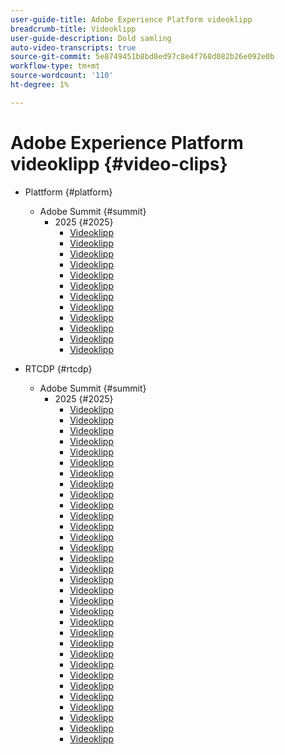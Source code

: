 ```yaml
---
user-guide-title: Adobe Experience Platform videoklipp
breadcrumb-title: Videoklipp
user-guide-description: Dold samling
auto-video-transcripts: true
source-git-commit: 5e8749451b8bd8ed97c8e4f768d082b26e092e0b
workflow-type: tm+mt
source-wordcount: '110'
ht-degree: 1%

---
```



# Adobe Experience Platform videoklipp {#video-clips}

+ Plattform {#platform}
   + Adobe Summit {#summit}
      + 2025 {#2025}
         + [Videoklipp](platform/summit/2025/aaa-northeast-s-use-of-ai-assistant.md)
         + [Videoklipp](platform/summit/2025/finding-data-attributes-with-ai-assistant.md)
         + [Videoklipp](platform/summit/2025/introduction-to-ai-assistant-in-adobe-experience-platform.md)
         + [Videoklipp](platform/summit/2025/optimizing-audiences-with-ai-assistant.md)
         + [Videoklipp](platform/summit/2025/adobe-experience-platform-building-connected-customer-journeys.md)
         + [Videoklipp](platform/summit/2025/adobe-s-internal-use-of-aep-driving-experience-led-growth.md)
         + [Videoklipp](platform/summit/2025/architecting-adobe-experience-platform-for-scalability.md)
         + [Videoklipp](platform/summit/2025/key-takeaways-for-deploying-aep-at-scale.md)
         + [Videoklipp](platform/summit/2025/managing-data-governance-and-access-in-aep.md)
         + [Videoklipp](platform/summit/2025/optimizing-aep-with-sandbox-tooling.md)
         + [Videoklipp](platform/summit/2025/run-and-operate-strategies-for-aep-at-scale.md)
         + [Videoklipp](platform/summit/2025/single-vs-multi-sandbox-approach-in-aep.md)

+ RTCDP {#rtcdp}
   + Adobe Summit {#summit}
      + 2025 {#2025}
         + [Videoklipp](rtcdp/summit/2025/accelerating-your-audience-strategy-with-real-time-cdp.md)
         + [Videoklipp](rtcdp/summit/2025/adobe-s-approach-to-audience-strategy-and-activation.md)
         + [Videoklipp](rtcdp/summit/2025/adobe-s-approach-to-member-onboarding-and-retention.md)
         + [Videoklipp](rtcdp/summit/2025/adobe-s-internal-use-of-aep-driving-retention-with-data-driven-journeys.md)
         + [Videoklipp](rtcdp/summit/2025/adobe-s-internal-use-of-unified-profiles-for-creative-cloud.md)
         + [Videoklipp](rtcdp/summit/2025/ai-assistant-boosting-productivity-in-audience-management.md)
         + [Videoklipp](rtcdp/summit/2025/ai-assistant-for-audiences-optimizing-audience-strategies.md)
         + [Videoklipp](rtcdp/summit/2025/audience-agent-proactive-audience-health-monitoring.md)
         + [Videoklipp](rtcdp/summit/2025/audience-portal-centralizing-and-managing-audiences.md)
         + [Videoklipp](rtcdp/summit/2025/audience-portal-centralizing-data-for-better-marketing-decisions.md)
         + [Videoklipp](rtcdp/summit/2025/best-practices-for-data-modeling-in-adobe-experience-platform.md)
         + [Videoklipp](rtcdp/summit/2025/best-practices-for-schema-design-in-adobe-experience-platform.md)
         + [Videoklipp](rtcdp/summit/2025/creating-targeted-audiences-with-ai-assistant.md)
         + [Videoklipp](rtcdp/summit/2025/customer-centric-approach-vs-campaign-centric-approach.md)
         + [Videoklipp](rtcdp/summit/2025/defining-customer-experience-use-cases.md)
         + [Videoklipp](rtcdp/summit/2025/discover-activate-and-measure-with-real-time-cdp-collaboration.md)
         + [Videoklipp](rtcdp/summit/2025/end-to-end-use-case-activation-process.md)
         + [Videoklipp](rtcdp/summit/2025/evolving-customer-experience-maturity.md)
         + [Videoklipp](rtcdp/summit/2025/expanding-high-value-audiences-with-look-alike-models.md)
         + [Videoklipp](rtcdp/summit/2025/federated-audience-composition-expanding-audience-reach.md)
         + [Videoklipp](rtcdp/summit/2025/federated-audience-composition-expanding-your-reach.md)
         + [Videoklipp](rtcdp/summit/2025/federated-audience-composition-unifying-data-for-real-time-marketing.md)
         + [Videoklipp](rtcdp/summit/2025/how-ai-assistant-transforms-data-insights-in-real-time-cdp.md)
         + [Videoklipp](rtcdp/summit/2025/how-ai-enhances-real-time-cdp-with-predictive-insights.md)
         + [Videoklipp](rtcdp/summit/2025/how-real-time-cdp-collaboration-works.md)
         + [Videoklipp](rtcdp/summit/2025/how-to-operate-and-communicate-effectively-in-tiger-teams.md)
         + [Videoklipp](rtcdp/summit/2025/introducing-adobe-s-agent-orchestrator-for-intelligent-activation.md)
         + [Videoklipp](rtcdp/summit/2025/introduction-to-real-time-cdp-collaboration.md)
         + [Videoklipp](rtcdp/summit/2025/key-differentiators-of-real-time-cdp-collaboration.md)
         + [Videoklipp](rtcdp/summit/2025/run-and-operate-strategies-for-scaling-adobe-experience-platform.md)
         + [Videoklipp](rtcdp/summit/2025/the-power-of-ai-in-real-time-cdp-for-audience-optimization.md)
         + [Videoklipp](rtcdp/summit/2025/three-phased-approach-to-audience-driven-marketing.md)


